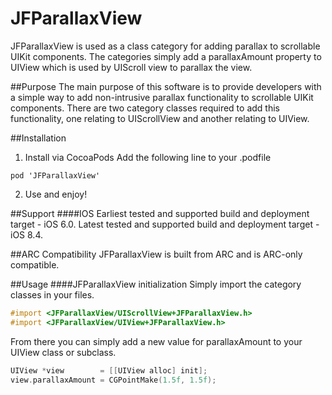 # JFParallaxView
JFParallaxView is used as a class category for adding parallax to scrollable UIKit components. The categories simply add a parallaxAmount property to UIView which is used by UIScroll view to parallax the view.

##Purpose
The main purpose of this software is to provide developers with a simple way to add non-intrusive parallax functionality to scrollable UIKit components. There are two category classes required to add this functionality, one relating to UIScrollView and another relating to UIView.

##Installation
1. Install via CocoaPods
Add the following line to your .podfile

```
pod 'JFParallaxView'
```
2. Use and enjoy!

##Support
####IOS
Earliest tested and supported build and deployment target - iOS 6.0. 
Latest tested and supported build and deployment target - iOS 8.4.

##ARC Compatibility
JFParallaxView is built from ARC and is ARC-only compatible. 

##Usage
####JFParallaxView initialization
Simply import the category classes in your files.
``` objective-c
#import <JFParallaxView/UIScrollView+JFParallaxView.h>
#import <JFParallaxView/UIView+JFParallaxView.h>
``` 

From there you can simply add a new value for parallaxAmount to your UIView class or subclass.
``` objective-c
UIView *view        = [[UIView alloc] init];
view.parallaxAmount = CGPointMake(1.5f, 1.5f);
``` 